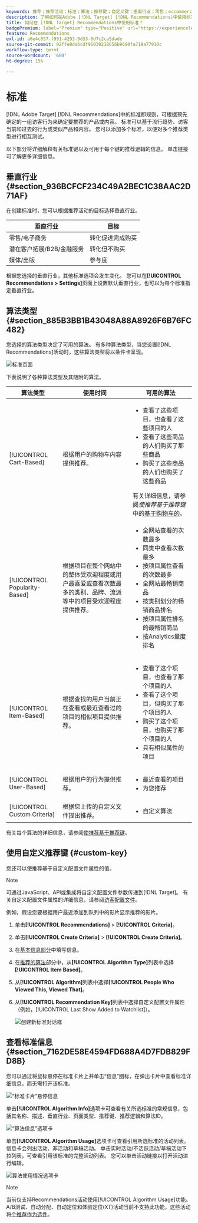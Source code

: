 ```yaml
---
keywords: 推荐；推荐活动；标准；算法；推荐键；自定义键；垂直行业；零售；eccommerce；商机生成；b2b；金融服务；媒体；发布
description: 了解如何在Adobe [!DNL Target] [!DNL Recommendations]中使用标准。
title: 如何在 [!DNL Target] Recommendations中使用标准？
badgePremium: label="Premium" type="Positive" url="https://experienceleague.adobe.com/docs/target/using/introduction/intro.html?lang=en#premium newtab=true" tooltip="查看Target Premium中包含的内容。"
feature: Recommendations
exl-id: a6e4c857-f991-4293-9d33-8d7c2ca5dade
source-git-commit: 02ffe8da6cdf96039218656b9690fa719a77910c
workflow-type: tm+mt
source-wordcount: '680'
ht-degree: 15%

---
```


# 标准

[!DNL Adobe Target] [!DNL Recommendations]中的标准即规则，可根据预先确定的一组访客行为来确定要推荐的产品或内容。 标准可以基于流行趋势、访客当前和过去的行为或类似产品和内容。 您可以添加多个标准，以便对多个推荐类型进行相互测试。

以下部分将详细解释有关标准键以及可用于每个键的推荐逻辑的信息。 单击链接可了解更多详细信息。

## 垂直行业 {#section_936BCFCF234C49A2BEC1C38AAC2D71AF}

在创建标准时，您可以根据推荐活动的目标选择垂直行业。

| 垂直行业 | 目标 |
|--- |--- |
| 零售/电子商务 | 转化促进完成购买 |
| 潜在客户拓展/B2B/金融服务 | 转化但不购买 |
| 媒体/出版 | 参与度 |

根据您选择的垂直行业，其他标准选项会发生变化。 您可以在&#x200B;**[!UICONTROL Recommendations > Settings]**&#x200B;页面上设置默认垂直行业，也可以为每个标准指定垂直行业。

## 算法类型 {#section_885B3BB1B43048A88A8926F6B76FC482}

您选择的算法类型决定了可用的算法。 有多种算法类型，当您设置[!DNL Recommendations]活动时，这些算法类型将以条件卡呈现。

![标准页面](assets/criteria-page.png)

下表说明了各种算法类型及其随附的算法。

| 算法类型 | 使用时间 | 可用的算法 |
| --- | --- | --- |
| [!UICONTROL Cart-Based] | 根据用户的购物车内容提供推荐。 | <ul><li>查看了这些项目，也查看了这些项目的人</li><li>查看了这些商品的人们购买了那些商品</li><li>购买了这些商品的人们也购买了这些商品</li></ul>有关详细信息，请参阅&#x200B;*使推荐基于推荐键*&#x200B;中的[基于购物车的](/help/main/c-recommendations/c-algorithms/base-the-recommendation-on-a-recommendation-key.md#cart-based)。 |
| [!UICONTROL Popularity-Based] | 根据项目在整个网站中的整体受欢迎程度或用户最喜爱或查看次数最多的类别、品牌、流派等中的项目受欢迎程度提供推荐。 | <ul><li>全网站查看的次数最多</li><li>同类中查看次数最多</li><li>按项目属性查看的次数最多</li><li>全网站最畅销商品</li><li>按类别划分的畅销商品排名</li><li>按项目属性排名的最畅销商品</li><li>按Analytics量度排名</li></ul> |
| [!UICONTROL Item-Based] | 根据查找的用户当前正在查看或最近查看过的项目的相似项目提供推荐。 | <ul><li>查看了这个项目，也查看了那个项目的人</li><li>查看了这个项目，但购买了那个项目的人</li><li>购买了这个项目，也购买了那个项目的人</li><li>具有相似属性的项目</li></ul> |
| [!UICONTROL User-Based] | 根据用户的行为提供推荐。 | <ul><li>最近查看的项目</li><li>为您推荐</li></ul> |
| [!UICONTROL Custom Criteria] | 根据您上传的自定义文件提出推荐。 | <ul><li>自定义算法</li></ul> |

有关每个算法的详细信息，请参阅[使推荐基于推荐键](/help/main/c-recommendations/c-algorithms/base-the-recommendation-on-a-recommendation-key.md)。

## 使用自定义推荐键 {#custom-key}

您还可以使推荐基于自定义配置文件属性的值。

>[!NOTE]
>
>可通过JavaScript、API或集成将自定义配置文件参数传递到[!DNL Target]。 有关自定义配置文件属性的详细信息，请参阅[访客配置文件](/help/main/c-target/c-visitor-profile/visitor-profile.md)。

例如，假设您要根据用户最近添加到队列中的影片显示推荐的影片。

1. 单击&#x200B;**[!UICONTROL Recommendations]** > **[!UICONTROL Criteria]**。

1. 单击&#x200B;**[!UICONTROL Create Criteria]** > **[!UICONTROL Create Criteria]**。

1. 在[基本信息部分](/help/main/c-recommendations/c-algorithms/create-new-algorithm.md#info)中填写信息。

1. 在[推荐的算法](/help/main/c-recommendations/c-algorithms/create-new-algorithm.md#rec-algo)部分中，从&#x200B;**[!UICONTROL Algorithm Type]**&#x200B;列表中选择&#x200B;**[!UICONTROL Item Based]**。

1. 从&#x200B;**[!UICONTROL Algorithm]**&#x200B;列表中选择&#x200B;**[!UICONTROL People Who Viewed This, Viewed That]**。

1. 从&#x200B;**[!UICONTROL Recommendation Key]**&#x200B;列表中选择自定义配置文件属性（例如，[!UICONTROL Last Show Added to Watchlist]）。

   ![创建新标准对话框](assets/custom-key1.png)

## 查看标准信息 {#section_7162DE58E4594FD688A4D7FDB829FD8B}

您可以通过将鼠标悬停在标准卡片上并单击“信息”图标，在弹出卡片中查看标准详细信息，而无需打开该标准。

![“标准卡片”悬停信息](/help/main/c-recommendations/c-algorithms/assets/criteria_hover.png)

单击&#x200B;**[!UICONTROL Algorithm Info]**&#x200B;选项卡可查看有关所选标准的常规信息，包括其名称、描述、垂直行业、页面类型、推荐键、推荐逻辑和算法ID。

![“算法信息”选项卡](/help/main/c-recommendations/c-algorithms/assets/criteria_info.png)

单击&#x200B;**[!UICONTROL Algorithm Usage]**&#x200B;选项卡可查看引用所选标准的活动列表。 信息卡会列出活动、非活动和草稿活动。 单击实时活动/不活跃活动/草稿活动下拉列表，可查看引用该标准的完整活动列表。 您可以单击活动链接以打开活动进行编辑。

![算法使用情况选项卡](/help/main/c-recommendations/c-algorithms/assets/criteria_usage.png)

>[!NOTE]
>
>当前仅支持Recommendations活动使用[!UICONTROL Algorithm Usage]功能。 A/B测试、自动分配、自动定位和体验定位(XT)活动当前不支持此功能，这些活动将[个推荐作为选件](/help/main/c-recommendations/recommendations-as-an-offer.md)。
